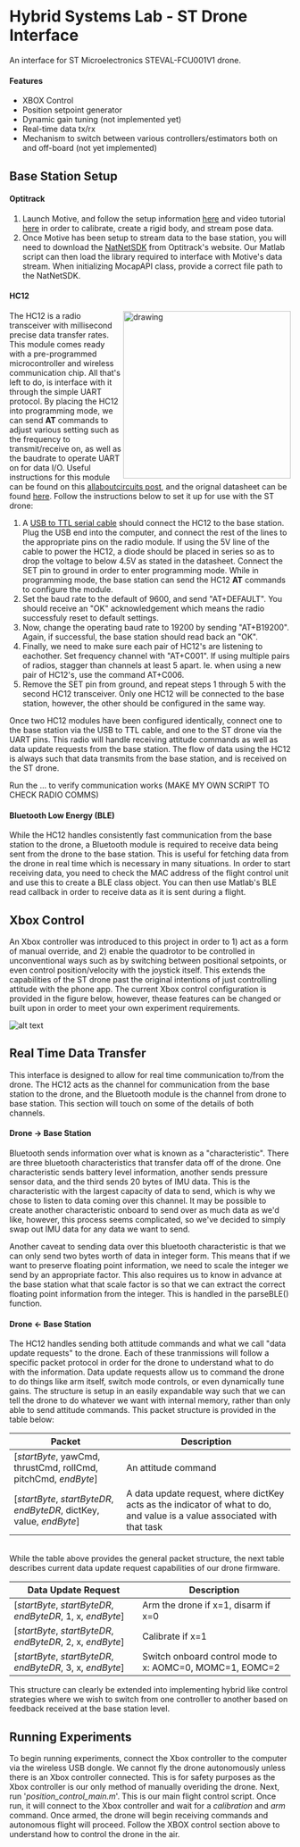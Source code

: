 # Hybrid Systems Lab - ST Drone Interface
An interface for ST Microelectronics STEVAL-FCU001V1 drone.

#### Features
* XBOX Control
* Position setpoint generator
* Dynamic gain tuning (not implemented yet)
* Real-time data tx/rx
* Mechanism to switch between various controllers/estimators both on and off-board (not yet implemented)

## Base Station Setup
#### Optitrack
1) Launch Motive, and follow the setup information [here](https://drive.google.com/file/d/1L1sxEXfT48VfdwTWLkfaXu4BEOR6mXXr/view?usp=share_link) and video tutorial [here](https://drive.google.com/file/d/18uIZ4nmRBpClOAIvb6bXcjtSB3jgUkA6/view) in order to calibrate, create a rigid body, and stream pose data.
3) Once Motive has been setup to stream data to the base station, you will need to download the [NatNetSDK](https://optitrack.com/software/natnet-sdk/) from Optitrack's website. Our Matlab script can then load the library required to interface with Motive's data stream. When initializing MocapAPI class, provide a correct file path to the NatNetSDK. 

#### HC12
<img align="right" src="https://imgaz.staticbg.com/thumb/large/oaupload/banggood/images/2B/84/c2010326-344d-4513-98cd-879ea4f7ab16.jpg" alt="drawing" width="300"/><!-- 
![alt text](https://imgaz.staticbg.com/thumb/large/oaupload/banggood/images/2B/84/c2010326-344d-4513-98cd-879ea4f7ab16.jpg) -->


The HC12 is a radio transceiver with millisecond precise data transfer rates. This module comes ready with a pre-programmed microcontroller and wireless communication chip. All that's left to do, is interface with it through the simple UART protocol. By placing the HC12 into programming mode, we can send **AT** commands to adjust various setting such as the frequency to transmit/receive on, as well as the baudrate to operate UART on for data I/O. Useful instructions for this module can be found on this [allaboutcircuits post](https://www.allaboutcircuits.com/projects/understanding-and-implementing-the-hc-12-wireless-transceiver-module/), and the orignal datasheet can be found [here](https://www.smart-prototyping.com/image/data/2020/09/102041%20HC-12%20Wireless%20Transceiver%20Module%20(SI4438,%20433MHz,%201km)/HC-12%20english%20datasheets.pdf). Follow the instructions below to set it up for use with the ST drone:


1) A [USB to TTL serial cable](https://www.amazon.com/HiLetgo-PL2303TA-RS232-Download-Cable/dp/B073R6XJND/ref=sr_1_2_sspa?crid=XXQ2EQ86HMBK&keywords=ttl+usb&qid=1670464205&sprefix=ttl+usb%2Caps%2C197&sr=8-2-spons&psc=1&spLa=ZW5jcnlwdGVkUXVhbGlmaWVyPUEzMEZFTDhOS1FCUkpFJmVuY3J5cHRlZElkPUEwMDc0ODgyMzIzMjdYNTFCVDU5MCZlbmNyeXB0ZWRBZElkPUEwMjkzNjg2MU5ORVJHNlJVUDY5QiZ3aWRnZXROYW1lPXNwX2F0ZiZhY3Rpb249Y2xpY2tSZWRpcmVjdCZkb05vdExvZ0NsaWNrPXRydWU=) should connect the HC12 to the base station. Plug the USB end into the computer, and connect the rest of the lines to the appropriate pins on the radio module. If using the 5V line of the cable to power the HC12, a diode should be placed in series so as to drop the voltage to below 4.5V as stated in the datasheet. Connect the SET pin to ground in order to enter programming mode. While in programming mode, the base station can send the HC12 **AT** commands to configure the module.
2) Set the baud rate to the default of 9600, and send "AT+DEFAULT". You should receive an "OK" acknowledgement which means the radio successfuly reset to default settings.
3) Now, change the operating baud rate to 19200 by sending "AT+B19200". Again, if successful, the base station should read back an "OK".
4) Finally, we need to make sure each pair of HC12's are listening to eachother. Set frequency channel with "AT+C001". If using multiple pairs of radios, stagger than channels at least 5 apart. Ie. when using a new pair of HC12's, use the command AT+C006.
5) Remove the SET pin from ground, and repeat steps 1 through 5 with the second HC12 transceiver. Only one HC12 will be connected to the base station, however, the other should be configured in the same way. 

Once two HC12 modules have been configured identically, connect one to the base station via the USB to TTL cable, and one to the ST drone via the UART pins. This radio will handle receiving attitude commands as well as data update requests from the base station. The flow of data using the HC12 is always such that data transmits from the base station, and is received on the ST drone.

Run the ... to verify communication works (MAKE MY OWN SCRIPT TO CHECK RADIO COMMS)

#### Bluetooth Low Energy (BLE)
While the HC12 handles consistently fast communication from the base station to the drone, a Bluetooth module is required to receive data being sent from the drone to the base station. This is useful for fetching data from the drone in real time which is necessary in many situations. In order to start receiving data, you need to check the MAC address of the flight control unit and use this to create a BLE class object. You can then use Matlab's BLE read callback in order to receive data as it is sent during a flight.


## Xbox Control
An Xbox controller was introduced to this project in order to 1) act as a form of manual override, and 2) enable the quadrotor to be controlled in unconventional ways such as by switching between positional setpoints, or even control position/velocity with the joystick itself. This extends the capabilities of the ST drone past the original intentions of just controlling attitude with the phone app. The current Xbox control configuration is provided in the figure below, however, thease features can be changed or built upon in order to meet your own experiment requirements.

![alt text](https://lh5.googleusercontent.com/ak9S9LqvmSyjND_QmrkH7fyYmUmcYyIqQMQegmAeDIY7XEuUXGje9xpXwXxIrt8zcgc=w2400)

## Real Time Data Transfer
This interface is designed to allow for real time communication to/from the drone. The HC12 acts as the channel for communication from the base station to the drone, and the Bluetooth module is the channel from drone to base station. This section will touch on some of the details of both channels.

#### Drone -> Base Station
Bluetooth sends information over what is known as a "characteristic". There are three bluetooth characteristics that transfer data off of the drone. One characteristic sends battery level information, another sends pressure sensor data, and the third sends 20 bytes of IMU data. This is the characteristic with the largest capacity of data to send, which is why we chose to listen to data coming over this channel. It may be possible to create another characteristic onboard to send over as much data as we'd like, however, this process seems complicated, so we've decided to simply swap out IMU data for any data we want to send.

Another caveat to sending data over this bluetooth characteristic is that we can only send two bytes worth of data in integer form. This means that if we want to preserve floating point information, we need to scale the integer we send by an appropriate factor. This also requires us to know in advance at the base station what that scale factor is so that we can extract the correct floating point information from the integer. This is handled in the parseBLE() function. 

#### Drone <- Base Station
The HC12 handles sending both attitude commands and what we call "data update requests" to the drone. Each of these tranmissions will follow a specific packet protocol in order for the drone to understand what to do with the information. Data update requests allow us to command the drone to do things like arm itself, switch mode controls, or even dynamically tune gains. The structure is setup in an easily expandable way such that we can tell the drone to do whatever we want with internal memory, rather than only able to send attitude commands. This packet structure is provided in the table below:

| Packet  | Description |
| ------------- | ------------- |
| [_startByte_, yawCmd, thrustCmd, rollCmd, pitchCmd, _endByte_]  | An attitude command  |
| [_startByte_, _startByteDR_, _endByteDR_, dictKey, value, _endByte_]  | A data update request, where dictKey acts as the indicator of what to do, and value is a value associated with that task  |

\
While the table above provides the general packet structure, the next table describes  current data update request capabilities of our drone firmware.

| Data Update Request  | Description |
| ------------- | ------------- |
| [_startByte_, _startByteDR_, _endByteDR_, 1, x, _endByte_]  | Arm the drone if x=1, disarm if x=0  |
| [_startByte_, _startByteDR_, _endByteDR_, 2, x, _endByte_]  | Calibrate if x=1  |
| [_startByte_, _startByteDR_, _endByteDR_, 3, x, _endByte_]  | Switch onboard control mode to x: AOMC=0, MOMC=1, EOMC=2  |

This structure can clearly be extended into implementing hybrid like control strategies where we wish to switch from one controller to another based on feedback received at the base station level. 

## Running Experiments
To begin running experiments, connect the Xbox controller to the computer via the wireless USB dongle. We cannot fly the drone autonomously unless there is an Xbox controller connected. This is for safety purposes as the Xbox controller is our only method of manually overiding the drone. Next, run '_position_control_main.m_'. This is our main flight control script. Once run, it will connect to the Xbox controller and wait for a _calibration_ and _arm_ command. Once armed, the drone will begin receiving commands and autonomous flight will proceed. Follow the XBOX control section above to understand how to control the drone in the air.

